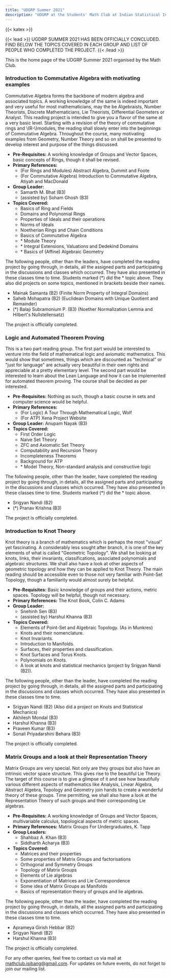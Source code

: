 ```yaml
---
title: "UDGRP Summer 2021"
description: "UDGRP at the Students' Math Club at Indian Statistical Institute, Bangalore."
---
```


{{< katex >}}

{{< lead >}}
UGDRP SUMMER 2021 HAS BEEN OFFICIALLY CONCLUDED. FIND BELOW THE TOPICS COVERED IN EACH GROUP AND LIST OF PEOPLE WHO COMPLETED THE PROJECT.
{{< /lead >}}

This is the home page of the UDGRP Summer 2021 organised by the Math Club.

### Introduction to Commutative Algebra with motivating examples

Commutative Algebra forms the backbone of modern algebra and associated topics. A working knowledge of the same is indeed important and very useful for most mathematicians, may the be Algebraists, Number Theorists, Discrete Mathematicians, Lie Theorists, Differential Geometers or Analyst. This reading project is intended to give you a flavor of the same at a very basic level. Starting with a revision of the theory of commutative rings and \\(R-\\)modules, the reading shall slowly enter into the beginnings of Commutative Algebra. Throughout the course, many motivating examples from Geometry, Number Theory and so on shall be presented to develop interest and purpose of the things discussed.

- **Pre-Requisites:** A working knowledge of Groups and Vector Spaces, basic concepts of Rings, though it shall be revised.
- **Primary References:**
  - (For Rings and Modules) Abstract Algebra, Dummit and Foote
  - (For Commutative Algebra) Introduction to Commutative Algebra, Atiyah and MacDonald
- **Group Leader:**
  - Samarth M. Bhat (B3)
  - (assisted by) Soham Ghosh (B3)
- **Topics Covered:**
  - Basics of Ring and Fields
  - Domains and Polynomial Rings
  - Properties of Ideals and their operations
  - Norms of Ideals
  - Noetherian Rings and Chain Conditions
  - Basics of Commutative Algebra
  - \* Module Theory
  - \* Integral Extensions, Valuations and Dedekind Domains
  - \* Basics of (Affine) Algebraic Geometry

The following people, other than the leaders, have completed the reading project by going through, in details, all the assigned parts and participating in the discussions and classes which occurred. They have also presented in these classes time to time. Students marked (\*) did the \* topic above. They also did projects on some topics, mentioned in brackets beside their names.

- Mainak Samanta (B2) (Finite Norm Property of Integral Domains)
- Saheb Mohapatra (B2) (Euclidean Domains with Unique Quotient and Remainder)
- (\*) Balaji Subramonium P. (B3) (Noether Normalization Lemma and Hilbert's Nullstellensatz)

The project is officially completed.

### Logic and Automated Theorem Proving

This is a two part reading group. The first part would be interested to venture into the field of mathematical logic and axiomatic mathematics. This would show that sometimes, things which are discounted as "technical" or "just for language" are actually very beautiful in their own rights and appreciable at a pretty elementary level. The second part would be interested to learn about the Lean Language and how it can be implemented for automated theorem proving. The course shall be decided as per interested.

- **Pre-Requisites:** Nothing as such, though a basic course in sets and computer science would be helpful.
- **Primary References:**
  - (For Logic) A Tour Through Mathematical Logic, Wolf
  - (For ATP) Xena Project Website
- **Group Leader:** Anupam Nayak (B3)
- **Topics Covered:**
  - First Order Logic
  - Naive Set Theory
  - ZFC and Axiomatic Set Theory
  - Computability and Recursion Theory
  - Incompleteness Theorems
  - Background for ATP
  - \* Model Theory, Non-standard analysis and constructive logic

The following people, other than the leader, have completed the reading project by going through, in details, all the assigned parts and participating in the discussions and classes which occurred. They have also presented in these classes time to time. Students marked (\*) did the \* topic above.

- Srigyan Nandi (B2)
- (\*) Pranav Krishna (B3)

The project is officially completed.

### Introduction to Knot Theory

Knot theory is a branch of mathematics which is perhaps the most "visual" yet fascinating. A considerably less sought after branch, it is one of the key elements of what is called "Geometric Topology". We shall be looking at knots, links, their invariants, classifications, associated polynomials and algebraic structures. We shall also have a look at other aspects of geometric topology and how they can be applied to Knot Theory. The main reading should be accessible even to those not very familiar with Point-Set Topology, though a familiarity would almost surely be helpful.

- **Pre-Requisites:** Basic knowledge of groups and their actions, metric spaces. Topology will be helpful, though not necessary.
- **Primary References:** The Knot Book, Colin C. Adams
- **Group Leader:**
  - Snehinh Sen (B3)
  - (assisted by) Harshul Khanna (B3)
- **Topics Covered:**
  - Elements of Point-Set and Algebraic Topology. (As in Munkres)
  - Knots and their nomenclature.
  - Knot Invariants.
  - Introduction to Manifolds.
  - Surfaces, their properties and classification.
  - Knot Surfaces and Torus Knots.
  - Polynomials on Knots.
  - A look at knots and statistical mechanics (project by Srigyan Nandi (B2)).

The following people, other than the leader, have completed the reading project by going through, in details, all the assigned parts and participating in the discussions and classes which occurred. They have also presented in these classes time to time.

- Srigyan Nandi (B2) (Also did a project on Knots and Statistical Mechanics)
- Akhilesh Mondal (B3)
- Harshul Khanna (B3)
- Praveen Kumar (B3)
- Sonali Priyadarshini Behara (B3)

The project is officially completed.

### Matrix Groups and a look at their Representation Theory

Matrix Groups are very special. Not only are they groups but also have an intrinsic vector space structure. This gives rise to the beautiful Lie Theory. The target of this course is to give a glimpse of it and see how beautifully various different aspects of mathematics like Analysis, Linear Algebra, Abstract Algebra, Topology and Geometry join hands to create a wonderful theory of these groups. Time permitting, we shall also have a look at the Representation Theory of such groups and their corresponding Lie algebras.

- **Pre-Requisites:** A working knowledge of Groups and Vector Spaces, multivariable calculus, topological aspects of metric spaces.
- **Primary References:** Matrix Groups For Undergraduates, K. Tapp
- **Group Leaders:**
  - Shahbaz A. Khan (B3)
  - Siddharth Acharya (B3)
- **Topics Covered:**
  - Matrices and their properties
  - Some properties of Matrix Groups and factorisations
  - Orthogonal and Symmetry Groups
  - Topology of Matrix Groups
  - Elements of Lie algebras
  - Exponentiation of Matrices and Lie Correspondence
  - Some idea of Matrix Groups as Manifolds
  - Basics of representation theory of groups and lie algebras.

The following people, other than the leader, have completed the reading project by going through, in details, all the assigned parts and participating in the discussions and classes which occurred. They have also presented in these classes time to time.

- Aprameya Girish Hebbar (B2)
- Srigyan Nandi (B2)
- Harshul Khanna (B3)

The project is officially completed.

For any other queries, feel free to contact us via mail at mathclub.isibang@gmail.com. For updates on future events, do not forget to join our mailing list.
